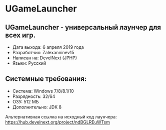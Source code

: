 # UGameLauncher
## UGameLauncher - универсальный лаунчер для всех игр.
- Дата выхода: 6 апреля 2019 года
- Разработчик: Zalexanninev15
- Написан на: DevelNext (JPHP)
- Языки: Русский

## Системные требования:
- Система: Windows 7/8/8.1/10
- Разрядность: 32/64
- ОЗУ: 512 МБ
- Дополнительно: JDK 8

Альтернативная ссылка на исходный код лаунчера: https://hub.develnext.org/project/ndBGLREuWTsm
